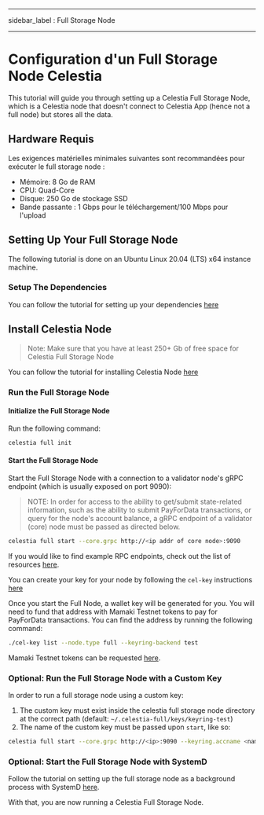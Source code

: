 - - -
sidebar_label : Full Storage Node
- - -

# Configuration d'un Full Storage Node Celestia

This tutorial will guide you through setting up a Celestia Full Storage Node, which is a Celestia node that doesn't connect to Celestia App (hence not a full node) but stores all the data.

## Hardware Requis

Les exigences matérielles minimales suivantes sont recommandées pour exécuter le full storage node :

* Mémoire: 8 Go de RAM
* CPU: Quad-Core
* Disque: 250 Go de stockage SSD
* Bande passante : 1 Gbps pour le téléchargement/100 Mbps pour l'upload

## Setting Up Your Full Storage Node

The following tutorial is done on an Ubuntu Linux 20.04 (LTS) x64 instance machine.

### Setup The Dependencies

You can follow the tutorial for setting up your dependencies [here](../developers/environment.md)

## Install Celestia Node

> Note: Make sure that you have at least 250+ Gb of free space for Celestia Full Storage Node

You can follow the tutorial for installing Celestia Node [here](../developers/celestia-node.md)

### Run the Full Storage Node

#### Initialize the Full Storage Node

Run the following command:

```sh
celestia full init
```

#### Start the Full Storage Node

Start the Full Storage Node with a connection to a validator node's gRPC endpoint (which is usually exposed on port 9090):

> NOTE: In order for access to the ability to get/submit state-related information, such as the ability to submit PayForData transactions, or query for the node's account balance, a gRPC endpoint of a validator (core) node must be passed as directed below.

```sh
celestia full start --core.grpc http://<ip addr of core node>:9090
```

If you would like to find example RPC endpoints, check out the list of resources [here](./mamaki-testnet.md#rpc-endpoints).

You can create your key for your node by following the `cel-key` instructions [here](./keys.md)

Once you start the Full Node, a wallet key will be generated for you. You will need to fund that address with Mamaki Testnet tokens to pay for PayForData transactions. You can find the address by running the following command:

```sh
./cel-key list --node.type full --keyring-backend test
```

Mamaki Testnet tokens can be requested [here](./mamaki-testnet.md#mamaki-testnet-faucet).

### Optional: Run the Full Storage Node with a Custom Key

In order to run a full storage node using a custom key:

1. The custom key must exist inside the celestia full storage node directory at the correct path (default: `~/.celestia-full/keys/keyring-test`)
2. The name of the custom key must be passed upon `start`, like so:

```sh
celestia full start --core.grpc http://<ip>:9090 --keyring.accname <name_of_custom_key>
```

### Optional: Start the Full Storage Node with SystemD

Follow the tutorial on setting up the full storage node as a background process with SystemD [here](./systemd.md#celestia-full-storage-node).

With that, you are now running a Celestia Full Storage Node.
